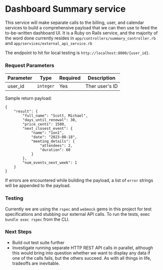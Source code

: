 # Dashboard Summary service
This service will make separate calls to the billing, user, and calendar services to build a comprehensive payload that we can then use to feed the to-be-written dashboard UI. It is a Ruby on Rails service, and the majority of the word done currently resides in `app/controllers/summary_controller.rb` and `app/services/external_api_service.rb`

The endpoint to hit for local testing is `http://localhost:8000/{user_id}`.

### Request Parameters
Parameter | Type | Required | Description
--- | --- | --- | --- 
user_id | `integer` | Yes | Ther user's ID


Sample return payload:
```
{
	"result": {
		"full_name": "Scott, Michael",
		"days_until_renewal": 30,
		"price_cents": 1500,
		"next_closest_event": {
			"name": "1on1",
			"date": "2023-08-18",
			"meeting_details": {
				"attendees": 2,
				"duration": 60
			}
		},
		"num_events_next_week": 1
	}
}
```
If errors are encountered while building the payload, a list of `error` strings will be appended to the payload.

### Testing
Currently we are using the `rspec` and `webmock` gems in this project for test specifications and stubbing our external API calls. 
To run the tests, exec `bundle exec rspec` from the CLI.

### Next Steps
- Build out test suite further
- Investigate running separate HTTP REST API calls in parallel, although this would bring into question whether we want to display any data if one of the calls fails, but the others succeed. As with all things in life, tradeoffs are inevitable.